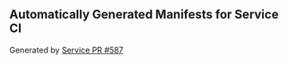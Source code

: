 ## Automatically Generated Manifests for Service CI
Generated by [Service PR #587](https://github.com/trustyai-explainability/trustyai-explainability/pull/587)
